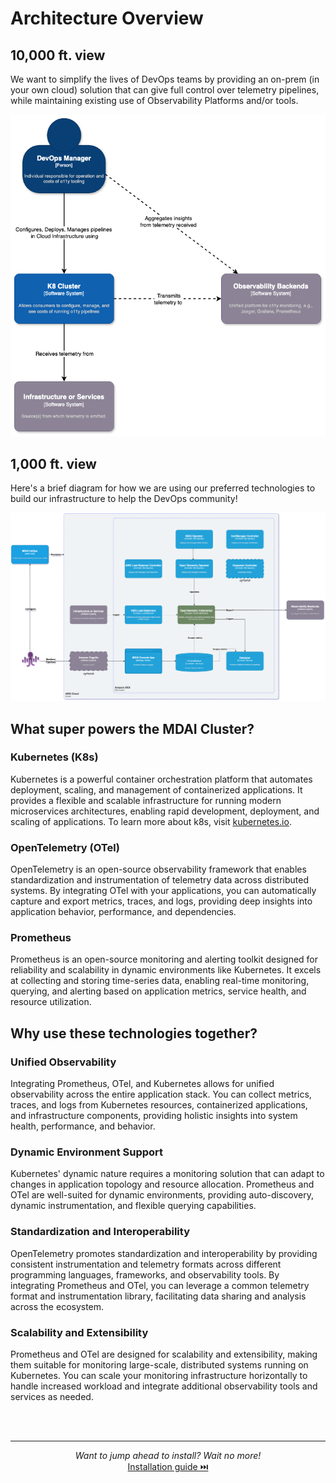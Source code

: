 # Architecture Overview

<!-- toc -->

## 10,000 ft. view

We want to simplify the lives of DevOps teams by providing an on-prem (in your own cloud) solution that can give full control over telemetry pipelines, while maintaining existing use of Observability Platforms and/or tools.

[![System & Users](./arch-c1.png)](./arch-c1.png)

## 1,000 ft. view

Here's a brief diagram for how we are using our preferred technologies to build our infrastructure to help the DevOps community!

[![Container Diagram](./arch-c2.png)](./arch-c2.png)

## What super powers the MDAI Cluster?

### Kubernetes (K8s)
Kubernetes is a powerful container orchestration platform that automates deployment, scaling, and management of containerized applications. It provides a flexible and scalable infrastructure for running modern microservices architectures, enabling rapid development, deployment, and scaling of applications. To learn more about k8s, visit <a href="https://kubernetes.io" target="_blank" rel="noopener">kubernetes.io</a>.

### OpenTelemetry (OTel)
OpenTelemetry is an open-source observability framework that enables standardization and instrumentation of telemetry data across distributed systems. By integrating OTel with your applications, you can automatically capture and export metrics, traces, and logs, providing deep insights into application behavior, performance, and dependencies.

### Prometheus
Prometheus is an open-source monitoring and alerting toolkit designed for reliability and scalability in dynamic environments like Kubernetes. It excels at collecting and storing time-series data, enabling real-time monitoring, querying, and alerting based on application metrics, service health, and resource utilization.


## Why use these technologies together?

### Unified Observability
Integrating Prometheus, OTel, and Kubernetes allows for unified observability across the entire application stack. You can collect metrics, traces, and logs from Kubernetes resources, containerized applications, and infrastructure components, providing holistic insights into system health, performance, and behavior.

### Dynamic Environment Support
Kubernetes' dynamic nature requires a monitoring solution that can adapt to changes in application topology and resource allocation. Prometheus and OTel are well-suited for dynamic environments, providing auto-discovery, dynamic instrumentation, and flexible querying capabilities.

### Standardization and Interoperability
OpenTelemetry promotes standardization and interoperability by providing consistent instrumentation and telemetry formats across different programming languages, frameworks, and observability tools. By integrating Prometheus and OTel, you can leverage a common telemetry format and instrumentation library, facilitating data sharing and analysis across the ecosystem.

### Scalability and Extensibility
Prometheus and OTel are designed for scalability and extensibility, making them suitable for monitoring large-scale, distributed systems running on Kubernetes. You can scale your monitoring infrastructure horizontally to handle increased workload and integrate additional observability tools and services as needed.

<br />
<br />

----

<p style="text-align: center;">
  <em>Want to jump ahead to install? Wait no more!</em><br />
  <a href="./install/installation.md">Installation guide ⏭️</a>
</p>
